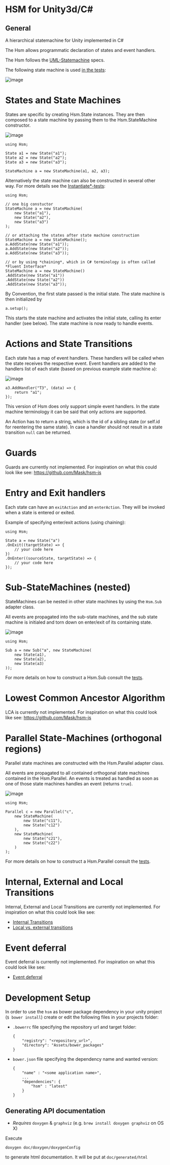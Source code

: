 # HSM for Unity3d/C#

## General

A hierarchical statemachine for Unity implemented in C#

The Hsm allows programmatic declaration of states and event handlers.

The Hsm follows the [UML-Statemachine](http://en.wikipedia.org/wiki/UML_state_machine) specs.

The following state machine is used [in the tests](lib/hsm/Editor/tests):

![image](doc/exports/advanced.png)

# States and State Machines

States are specific by creating Hsm.State instances. They are then composed to a state machine by passing them to the Hsm.StateMachine constructor.

![image](doc/exports/simple.png)

~~~
using Hsm;

State a1 = new State("a1");
State a2 = new State("a2");
State a3 = new State("a3");

StateMachine a = new StateMachine(a1, a2, a3);
~~~

Alternatively the state machine can also be constructed in several other way. For more details see the [Instantiate*-tests](lib/hsm/Editor/tests/testStateMachine.cs):

~~~
using Hsm;

// one big constuctor
StateMachine a = new StateMachine(
    new State("a1"),
    new State("a2"),
    new State("a3")
);

// or attaching the states after state machine construction
StateMachine a = new StateMachine();
a.AddState(new State("a1"));
a.AddState(new State("a2"));
a.AddState(new State("a3"));

// or by using *chaining*, which in C# terminology is often called *Fluent Interface*
StateMachine a = new StateMachine()
.AddState(new State("a1"))
.AddState(new State("a2"))
.AddState(new State("a3"));
~~~

By Convention, the first state passed is the initial state. The state machine is then initialized by

~~~~
a.setup();
~~~~

This starts the state machine and activates the initial state, calling its enter handler (see below). The state machine is now ready to handle events.

# Actions and State Transitions

Each state has a map of event handlers. These handlers will be called when the state receives the respective event. Event handlers are added to the handlers list of each state (based on previous example state machine `a`):

![image](doc/exports/simpleWithTransition.png)

~~~
a3.AddHandler("T3", (data) => {
    return "a1";
});
~~~

This version of Hsm does only support simple event handlers. In the state machine terminology it can be said that only actions are supported.

An Action has to return a string, which is the id of a sibling state (or self.id for reentering the same state). In case a handler should not result in a state transition `null` can be returned.

# Guards

Guards are currently not implemented. For inspiration on what this could look like see: https://github.com/Mask/hsm-js

# Entry and Exit handlers

Each state can have an `exitAction` and an `enterAction`. They will be invoked when a state is entered or exited.

Example of specifying enter/exit actions (using chaining):

~~~
using Hsm;

State a = new State("a")
.OnExit((targetState) => {
    // your code here
})
.OnEnter((sourceState, targetState) => {
    // your code here
});
~~~

# Sub-StateMachines (nested)

StateMachines can be nested in other state machines by using the `Hsm.Sub` adapter class.

All events are propagated into the sub-state machines, and the sub state machine is initialed and torn down on enter/exit of its containing state.

![image](doc/exports/simpleSub.png)

~~~
using Hsm;

Sub a = new Sub("a", new StateMachine(
    new State(a1),
    new State(a2),
    new State(a3)
));
~~~

For more details on how to construct a Hsm.Sub consult the [tests](lib/hsm/Editor/tests/testSubmachine.cs).

# Lowest Common Ancestor Algorithm

LCA is currently not implemented. For inspiration on what this could look like see: https://github.com/Mask/hsm-js

# Parallel State-Machines (orthogonal regions)

Parallel state machines are constructed with the Hsm.Parallel adapter class.

All events are propagated to all contained orthogonal state machines contained in the Hsm.Parallel. An events is treated as handled as soon as one of those state machines handles an event (returns `true`).

![image](doc/exports/simpleParallel.png)

~~~
using Hsm;

Parallel c = new Parallel("c",
    new StateMachine(
        new State("c11"),
        new State("c12")
    ),
    new StateMachine(
        new State("c21"),
        new State("c22")
    )
);
~~~

For more details on how to construct a Hsm.Parallel consult the [tests](lib/hsm/Editor/tests/testParallel.cs).

# Internal, External and Local Transitions

Internal, External and Local Transitions are currently not implemented. For inspiration on what this could look like see:

* [Internal Transitions](http://en.wikipedia.org/wiki/UML_state_machine#Internal_transitions)
* [Local vs. external transitions](http://en.wikipedia.org/wiki/UML_state_machine#Local_versus_external_transitions)

# Event deferral

Event deferral is currently not implemented. For inspiration on what this could look like see:

* [Event deferral](http://en.wikipedia.org/wiki/UML_state_machine#Event_deferral)

# Development Setup

In order to use the `hsm` as bower package dependency in your unity project (`$ bower install`) create or edit the following files in your projects folder:

* `.bowerrc` file specifying the repository url and target folder:

    ~~~
    {
	    "registry": "<repository_url>",
  		"directory": "Assets/bower_packages" 
	}
    ~~~

* `bower.json` file specifying the dependency name and wanted version:

    ~~~
    {
        "name" : "<some application name>",
        ...
        "dependencies": {
            "hsm" : "latest"
        }
    }
    ~~~



## Generating API documentation

* *Requires* `doxygen` & `graphviz` (e.g. `brew install doxygen graphviz` on OS X)

Execute

~~~
doxygen doc/doxygen/doxygenConfig
~~~

to generate html documentation. It will be put at `doc/generated/html`
